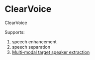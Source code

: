 # ClearVoice
ClearVoice

Supports:
1. speech enhancement
2. speech separation
3. [Multi-modal target speaker extraction](./train/target_speaker_extraction/README.md)
